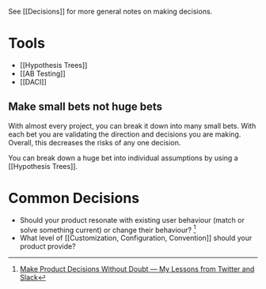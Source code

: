 See [[Decisions]] for more general notes on making decisions.

# Tools
- [[Hypothesis Trees]]
- [[AB Testing]]
- [[DACI]]

## Make small bets not huge bets
With almost every project, you can break it down into many small bets. With each bet you are validating the direction and decisions you are making. Overall, this decreases the risks of any one decision. 

You can break down a huge bet into individual assumptions by using a [[Hypothesis Trees]].


# Common Decisions
- Should your product resonate with existing user behaviour (match or solve something current) or change their behaviour? [^1]
- What level of [[Customization, Configuration, Convention]] should your product provide?

[^1]: [Make Product Decisions Without Doubt — My Lessons from Twitter and Slack](https://firstround.com/review/make-product-decisions-without-doubt-my-lessons-from-twitter-and-slack/)